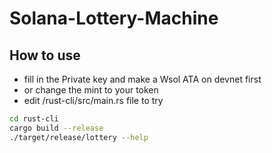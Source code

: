 # Solana-Lottery-Machine

## How to use

* fill in the Private key and make a Wsol ATA on devnet first
* or change the mint to your token
* edit /rust-cli/src/main.rs file to try
 

```bash
cd rust-cli
cargo build --release
./target/release/lottery --help      
```
